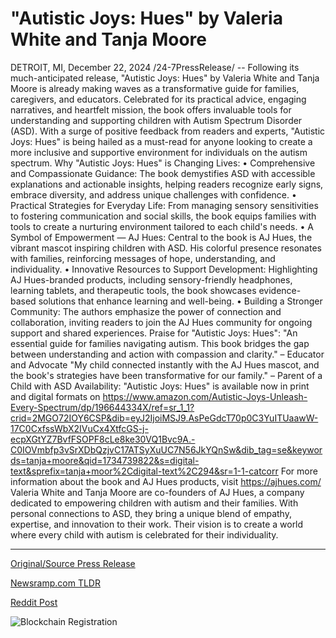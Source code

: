 # "Autistic Joys: Hues" by Valeria White and Tanja Moore

DETROIT, MI, December 22, 2024 /24-7PressRelease/ -- Following its much-anticipated release, "Autistic Joys: Hues" by Valeria White and Tanja Moore is already making waves as a transformative guide for families, caregivers, and educators. Celebrated for its practical advice, engaging narratives, and heartfelt mission, the book offers invaluable tools for understanding and supporting children with Autism Spectrum Disorder (ASD).  With a surge of positive feedback from readers and experts, "Autistic Joys: Hues" is being hailed as a must-read for anyone looking to create a more inclusive and supportive environment for individuals on the autism spectrum.  Why "Autistic Joys: Hues" is Changing Lives:  • Comprehensive and Compassionate Guidance: The book demystifies ASD with accessible explanations and actionable insights, helping readers recognize early signs, embrace diversity, and address unique challenges with confidence. • Practical Strategies for Everyday Life: From managing sensory sensitivities to fostering communication and social skills, the book equips families with tools to create a nurturing environment tailored to each child's needs. • A Symbol of Empowerment — AJ Hues: Central to the book is AJ Hues, the vibrant mascot inspiring children with ASD. His colorful presence resonates with families, reinforcing messages of hope, understanding, and individuality. • Innovative Resources to Support Development: Highlighting AJ Hues-branded products, including sensory-friendly headphones, learning tablets, and therapeutic tools, the book showcases evidence-based solutions that enhance learning and well-being. • Building a Stronger Community: The authors emphasize the power of connection and collaboration, inviting readers to join the AJ Hues community for ongoing support and shared experiences.  Praise for "Autistic Joys: Hues":   "An essential guide for families navigating autism. This book bridges the gap between understanding and action with compassion and clarity." – Educator and Advocate  "My child connected instantly with the AJ Hues mascot, and the book's strategies have been transformative for our family." – Parent of a Child with ASD  Availability:  "Autistic Joys: Hues" is available now in print and digital formats on https://www.amazon.com/Autistic-Joys-Unleash-Every-Spectrum/dp/196644334X/ref=sr_1_1?crid=2MGO72IOY6CSP&dib=eyJ2IjoiMSJ9.AsPeGdcT70p0C3YuITUaawW-17C0CxfssWbX2IVuCx4XtfcGS-j-ecpXGtYZ7BvfFSOPF8cLe8ke30VQ1Bvc9A.-C0IOVmbfp3vSrXDbQzjvC17ATSyXuUC7N56JkYQnSw&dib_tag=se&keywords=tanja+moore&qid=1734739822&s=digital-text&sprefix=tanja+moor%2Cdigital-text%2C294&sr=1-1-catcorr  For more information about the book and AJ Hues products, visit https://ajhues.com/  Valeria White and Tanja Moore are co-founders of AJ Hues, a company dedicated to empowering children with autism and their families. With personal connections to ASD, they bring a unique blend of empathy, expertise, and innovation to their work. Their vision is to create a world where every child with autism is celebrated for their individuality. 

---

[Original/Source Press Release](https://www.24-7pressrelease.com/press-release/517386/autistic-joys-hues-by-valeria-white-and-tanja-moore)
                    

[Newsramp.com TLDR](https://newsramp.com/curated-news/transformative-guide-for-families-caregivers-and-educators/db10b07029196d1971c345c340617a0f) 

 



[Reddit Post](https://www.reddit.com/r/BookNews/comments/1hk37ad/transformative_guide_for_families_caregivers_and/) 



![Blockchain Registration](https://cdn.newsramp.app/24-7PressRelease/qrcode/2412/22/isleaPJf.webp)